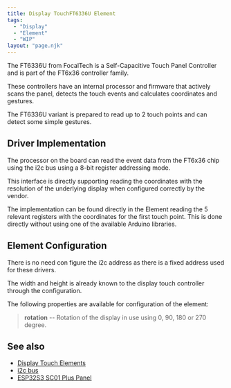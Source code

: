 ```yaml
---
title: Display TouchFT6336U Element
tags:
  - "Display"
  - "Element"
  - "WIP"
layout: "page.njk"
---
```


The FT6336U from FocalTech is a Self-Capacitive Touch Panel Controller and is part of the FT6x36 controller family.

These controllers have an internal processor
and firmware that actively scans the panel, detects the touch events and calculates coordinates and gestures.

The FT6336U variant is prepared to read up to 2 touch points and can detect some simple gestures.

## Driver Implementation

The processor on the board can read the event data from the FT6x36 chip using the i2c bus using a 8-bit register addressing mode.

This interface is directly supporting reading the coordinates with the resolution of the underlying display when configured correctly by the vendor.

The implementation can be found directly in the Element reading the 5 relevant registers with
the coordinates for the first touch point. This is done directly without using one of the
available Arduino libraries.


## Element Configuration

<!-- <object data="/element.svg?touchft6336" type="image/svg+xml"></object> -->

There is no need con figure the i2c address as there is a fixed address used for these drivers.

The width and height is already known to the display touch controller through the configuration.

The following properties are available for configuration of the element:

> **rotation** -- Rotation of the display in use using 0, 90, 180 or 270 degree.


## See also

* [Display Touch Elements](/elements/display/touch.md)
* [i2c bus](/dev/i2c.md)
* [ESP32S3 SC01 Plus Panel](boards\esp32s3\sc01-plus.md)

